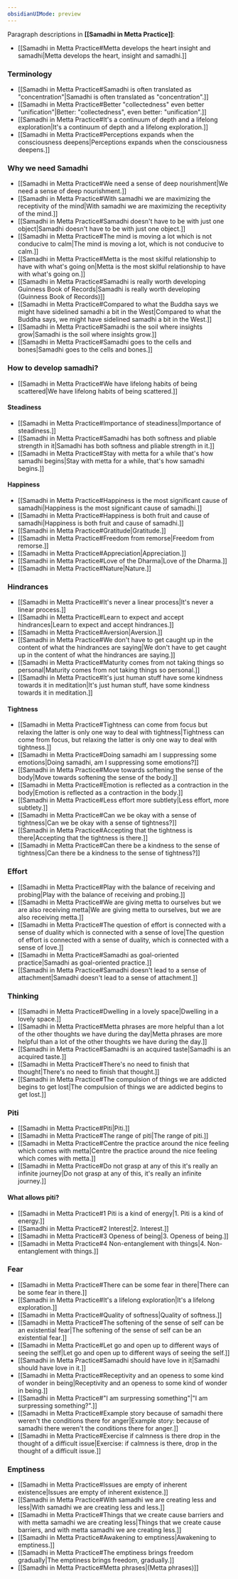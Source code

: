 ```yaml
---
obsidianUIMode: preview
---
```

Paragraph descriptions in **[[Samadhi in Metta Practice]]**:
- [[Samadhi in Metta Practice#Metta develops the heart insight and samadhi|Metta develops the heart, insight and samadhi.]]
### Terminology
- [[Samadhi in Metta Practice#Samadhi is often translated as "concentration"|Samadhi is often translated as "concentration".]]
- [[Samadhi in Metta Practice#Better "collectedness" even better "unification"|Better: "collectedness", even better: "unification".]]
- [[Samadhi in Metta Practice#It's a continuum of depth and a lifelong exploration|It's a continuum of depth and a lifelong exploration.]]
- [[Samadhi in Metta Practice#Perceptions expands when the consciousness deepens|Perceptions expands when the consciousness deepens.]]
### Why we need Samadhi
- [[Samadhi in Metta Practice#We need a sense of deep nourishment|We need a sense of deep nourishment.]]
- [[Samadhi in Metta Practice#With samadhi we are maximizing the receptivity of the mind|With samadhi we are maximizing the receptivity of the mind.]]
- [[Samadhi in Metta Practice#Samadhi doesn't have to be with just one object|Samadhi doesn't have to be with just one object.]]
- [[Samadhi in Metta Practice#The mind is moving a lot which is not conducive to calm|The mind is moving a lot, which is not conducive to calm.]]
- [[Samadhi in Metta Practice#Metta is the most skilful relationship to have with what's going on|Metta is the most skilful relationship to have with what's going on.]]
- [[Samadhi in Metta Practice#Samadhi is really worth developing Guinness Book of Records|Samadhi is really worth developing (Guinness Book of Records)]]
- [[Samadhi in Metta Practice#Compared to what the Buddha says we might have sidelined samadhi a bit in the West|Compared to what the Buddha says, we might have sidelined samadhi a bit in the West.]]
- [[Samadhi in Metta Practice#Samadhi is the soil where insights grow|Samadhi is the soil where insights grow.]]
- [[Samadhi in Metta Practice#Samadhi goes to the cells and bones|Samadhi goes to the cells and bones.]]
### How to develop samadhi?
- [[Samadhi in Metta Practice#We have lifelong habits of being scattered|We have lifelong habits of being scattered.]]
#### Steadiness
- [[Samadhi in Metta Practice#Importance of steadiness|Importance of steadiness.]]
- [[Samadhi in Metta Practice#Samadhi has both softness and pliable strength in it|Samadhi has both softness and pliable strength in it.]]
- [[Samadhi in Metta Practice#Stay with metta for a while that's how samadhi begins|Stay with metta for a while, that's how samadhi begins.]]
#### Happiness
- [[Samadhi in Metta Practice#Happiness is the most significant cause of samadhi|Happiness is the most significant cause of samadhi.]]
- [[Samadhi in Metta Practice#Happiness is both fruit and cause of samadhi|Happiness is both fruit and cause of samadhi.]]
- [[Samadhi in Metta Practice#Gratitude|Gratitude.]]
- [[Samadhi in Metta Practice#Freedom from remorse|Freedom from remorse.]]
- [[Samadhi in Metta Practice#Appreciation|Appreciation.]]
- [[Samadhi in Metta Practice#Love of the Dharma|Love of the Dharma.]]
- [[Samadhi in Metta Practice#Nature|Nature.]]
### Hindrances
- [[Samadhi in Metta Practice#It's never a linear process|It's never a linear process.]]
- [[Samadhi in Metta Practice#Learn to expect and accept hindrances|Learn to expect and accept hindrances.]]
- [[Samadhi in Metta Practice#Aversion|Aversion.]]
- [[Samadhi in Metta Practice#We don't have to get caught up in the content of what the hindrances are saying|We don't have to get caught up in the content of what the hindrances are saying.]]
- [[Samadhi in Metta Practice#Maturity comes from not taking things so personal|Maturity comes from not taking things so personal.]]
- [[Samadhi in Metta Practice#It's just human stuff have some kindness towards it in meditation|It's just human stuff, have some kindness towards it in meditation.]]
#### Tightness
- [[Samadhi in Metta Practice#Tightness can come from focus but relaxing the latter is only one way to deal with tightness|Tightness can come from focus, but relaxing the latter is only one way to deal with tightness.]]
- [[Samadhi in Metta Practice#Doing samadhi am I suppressing some emotions|Doing samadhi, am I suppressing some emotions?]]
- [[Samadhi in Metta Practice#Move towards softening the sense of the body|Move towards softening the sense of the body.]]
- [[Samadhi in Metta Practice#Emotion is reflected as a contraction in the body|Emotion is reflected as a contraction in the body.]]
- [[Samadhi in Metta Practice#Less effort more subtlety|Less effort, more subtlety.]]
- [[Samadhi in Metta Practice#Can we be okay with a sense of tightness|Can we be okay with a sense of tightness?]]
- [[Samadhi in Metta Practice#Accepting that the tightness is there|Accepting that the tightness is there.]]
- [[Samadhi in Metta Practice#Can there be a kindness to the sense of tightness|Can there be a kindness to the sense of tightness?]]
### Effort
- [[Samadhi in Metta Practice#Play with the balance of receiving and probing|Play with the balance of receiving and probing.]]
- [[Samadhi in Metta Practice#We are giving metta to ourselves but we are also receiving metta|We are giving metta to ourselves, but we are also receiving metta.]]
- [[Samadhi in Metta Practice#The question of effort is connected with a sense of duality which is connected with a sense of love|The question of effort is connected with a sense of duality, which is connected with a sense of love.]]
- [[Samadhi in Metta Practice#Samadhi as goal-oriented practice|Samadhi as goal-oriented practice.]]
- [[Samadhi in Metta Practice#Samadhi doesn't lead to a sense of attachment|Samadhi doesn't lead to a sense of attachment.]]
### Thinking
- [[Samadhi in Metta Practice#Dwelling in a lovely space|Dwelling in a lovely space.]]
- [[Samadhi in Metta Practice#Metta phrases are more helpful than a lot of the other thoughts we have during the day|Metta phrases are more helpful than a lot of the other thoughts we have during the day.]]
- [[Samadhi in Metta Practice#Samadhi is an acquired taste|Samadhi is an acquired taste.]]
- [[Samadhi in Metta Practice#There's no need to finish that thought|There's no need to finish that thought.]]
- [[Samadhi in Metta Practice#The compulsion of things we are addicted begins to get lost|The compulsion of things we are addicted begins to get lost.]]
### Piti
- [[Samadhi in Metta Practice#Piti|Piti.]]
- [[Samadhi in Metta Practice#The range of piti|The range of piti.]]
- [[Samadhi in Metta Practice#Centre the practice around the nice feeling which comes with metta|Centre the practice around the nice feeling which comes with metta.]]
- [[Samadhi in Metta Practice#Do not grasp at any of this it's really an infinite journey|Do not grasp at any of this, it's really an infinite journey.]]
#### What allows piti?
- [[Samadhi in Metta Practice#1 Piti is a kind of energy|1. Piti is a kind of energy.]]
- [[Samadhi in Metta Practice#2 Interest|2. Interest.]]
- [[Samadhi in Metta Practice#3 Openess of being|3. Openess of being.]]
- [[Samadhi in Metta Practice#4 Non-entanglement with things|4. Non-entanglement with things.]]
### Fear
- [[Samadhi in Metta Practice#There can be some fear in there|There can be some fear in there.]]
- [[Samadhi in Metta Practice#It's a lifelong exploration|It's a lifelong exploration.]]
- [[Samadhi in Metta Practice#Quality of softness|Quality of softness.]]
- [[Samadhi in Metta Practice#The softening of the sense of self can be an existential fear|The softening of the sense of self can be an existential fear.]]
- [[Samadhi in Metta Practice#Let go and open up to different ways of seeing the self|Let go and open up to different ways of seeing the self.]]
- [[Samadhi in Metta Practice#Samadhi should have love in it|Samadhi should have love in it.]]
- [[Samadhi in Metta Practice#Receptivity and an openess to some kind of wonder in being|Receptivity and an openess to some kind of wonder in being.]]
- [[Samadhi in Metta Practice#"I am surpressing something"|"I am surpressing something?".]]
- [[Samadhi in Metta Practice#Example story because of samadhi there weren't the conditions there for anger|Example story: because of samadhi there weren't the conditions there for anger.]]
- [[Samadhi in Metta Practice#Exercise if calmness is there drop in the thought of a difficult issue|Exercise: if calmness is there, drop in the thought of a difficult issue.]]
### Emptiness
- [[Samadhi in Metta Practice#Issues are empty of inherent existence|Issues are empty of inherent existence.]]
- [[Samadhi in Metta Practice#With samadhi we are creating less and less|With samadhi we are creating less and less.]]
- [[Samadhi in Metta Practice#Things that we create cause barriers and with metta samadhi we are creating less|Things that we create cause barriers, and with metta samadhi we are creating less.]]
- [[Samadhi in Metta Practice#Awakening to emptiness|Awakening to emptiness.]]
- [[Samadhi in Metta Practice#The emptiness brings freedom gradually|The emptiness brings freedom, gradually.]]
- [[Samadhi in Metta Practice#Metta phrases|(Metta phrases)]]
